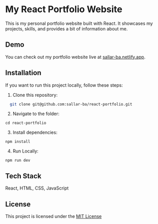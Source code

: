 
# My React Portfolio Website

This is my personal portfolio website built with React. It showcases my projects, skills, and provides a bit of information about me.


## Demo

You can check out my portfolio website live at [sallar-ba.netlify.app](https://sallar-ba.netlify.app/).


## Installation

If you want to run this project locally, follow these steps:

1. Clone this repository:
```bash
  git clone git@github.com:sallar-ba/react-portfolio.git
```
2. Navigate to the folder:
```
cd react-portfolio
```
3. Install dependencies:
```
npm install
```
4. Run Locally:
```
npm run dev
```
## Tech Stack

 React, HTML, CSS, JavaScript

## License

This project is licensed under the [MIT License](https://choosealicense.com/licenses/mit/)

